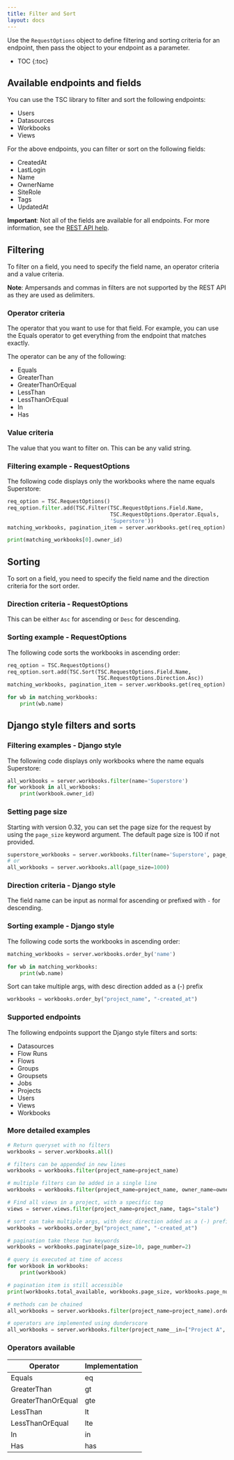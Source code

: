 ```yaml
---
title: Filter and Sort
layout: docs
---
```

Use the `RequestOptions` object to define filtering and sorting criteria for an endpoint,
then pass the object to your endpoint as a parameter.

* TOC
{:toc}

## Available endpoints and fields

You can use the TSC library to filter and sort the following endpoints:

* Users
* Datasources
* Workbooks
* Views

For the above endpoints, you can filter or sort on the following
fields:

* CreatedAt
* LastLogin
* Name
* OwnerName
* SiteRole
* Tags
* UpdatedAt

**Important**: Not all of the fields are available for all endpoints. For more information, see the [REST
API help](https://help.tableau.com/current/api/rest_api/en-us/REST/rest_api_concepts_filtering_and_sorting.htm).

## Filtering

To filter on a field, you need to specify the field name, an operator criteria and a value criteria.

**Note**: Ampersands and commas in filters are not supported by the REST API as they are used as delimiters.

### Operator criteria

The operator that you want to use for that field. For example, you can use the Equals operator to get everything from the endpoint that matches exactly.

The operator can be any of the following:

* Equals
* GreaterThan
* GreaterThanOrEqual
* LessThan
* LessThanOrEqual
* In
* Has

### Value criteria

The value that you want to filter on. This can be any valid string.

### Filtering example - RequestOptions

The following code displays only the workbooks where the name equals Superstore:

```py
req_option = TSC.RequestOptions()
req_option.filter.add(TSC.Filter(TSC.RequestOptions.Field.Name,
                                 TSC.RequestOptions.Operator.Equals,
                                 'Superstore'))
matching_workbooks, pagination_item = server.workbooks.get(req_option)

print(matching_workbooks[0].owner_id)
```

## Sorting

To sort on a field, you need to specify the field name and the direction criteria for the sort order.

### Direction criteria - RequestOptions

This can be either `Asc` for ascending or `Desc` for descending.

### Sorting example - RequestOptions

The following code sorts the workbooks in ascending order:

```py
req_option = TSC.RequestOptions()
req_option.sort.add(TSC.Sort(TSC.RequestOptions.Field.Name,
                             TSC.RequestOptions.Direction.Asc))
matching_workbooks, pagination_item = server.workbooks.get(req_option)

for wb in matching_workbooks:
    print(wb.name)
```


## Django style filters and sorts

### Filtering examples - Django style

The following code displays only workbooks where the name equals Superstore:

```py
all_workbooks = server.workbooks.filter(name='Superstore')
for workbook in all_workbooks:
    print(workbook.owner_id)
```

### Setting page size

Starting with version 0.32, you can set the page size for the request by using
the `page_size` keyword argument. The default page size is 100 if not provided.

```py
superstore_workbooks = server.workbooks.filter(name='Superstore', page_size=10)
# or
all_workbooks = server.workbooks.all(page_size=1000)
```



### Direction criteria - Django style

The field name can be input as normal for ascending or prefixed with `-` for descending.

### Sorting example - Django style

The following code sorts the workbooks in ascending order:

```py
matching_workbooks = server.workbooks.order_by('name')

for wb in matching_workbooks:
    print(wb.name)
```

Sort can take multiple args, with desc direction added as a (-) prefix 

```py
workbooks = workbooks.order_by("project_name", "-created_at")
```

### Supported endpoints

The following endpoints support the Django style filters and sorts:

* Datasources
* Flow Runs
* Flows
* Groups
* Groupsets
* Jobs
* Projects
* Users
* Views
* Workbooks

### More detailed examples

```py
# Return queryset with no filters
workbooks = server.workbooks.all() 

# filters can be appended in new lines
workbooks = workbooks.filter(project_name=project_name)

# multiple filters can be added in a single line
workbooks = workbooks.filter(project_name=project_name, owner_name=owner_name, size__gte=1000)

# Find all views in a project, with a specific tag
views = server.views.filter(project_name=project_name, tags="stale")

# sort can take multiple args, with desc direction added as a (-) prefix 
workbooks = workbooks.order_by("project_name", "-created_at")

# pagination take these two keywords
workbooks = workbooks.paginate(page_size=10, page_number=2) 

# query is executed at time of access
for workbook in workbooks: 
    print(workbook)

# pagination item is still accessible  
print(workbooks.total_available, workbooks.page_size, workbooks.page_number) 

# methods can be chained
all_workbooks = server.workbooks.filter(project_name=project_name).order_by("-project_name")

# operators are implemented using dunderscore
all_workbooks = server.workbooks.filter(project_name__in=["Project A", "Project B"])
```

### Operators available

| Operator | Implementation |
| --- | --- |
| Equals | eq |
| GreaterThan | gt |
| GreaterThanOrEqual | gte |
| LessThan | lt |
| LessThanOrEqual | lte |
| In | in |
| Has | has |
